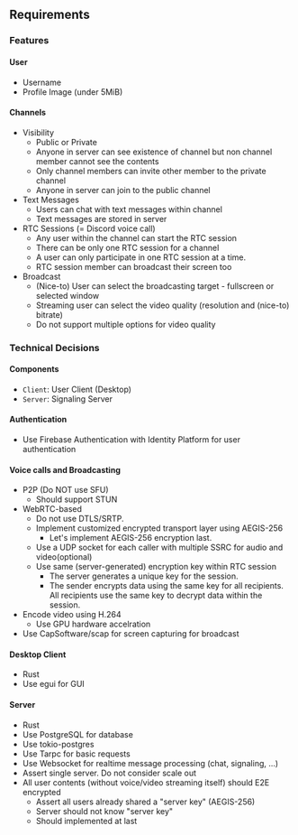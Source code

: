 ## Requirements

### Features

#### User

* Username
* Profile Image (under 5MiB)

#### Channels

* Visibility
  * Public or Private
  * Anyone in server can see existence of channel but non channel member cannot see the contents
  * Only channel members can invite other member to the private channel
  * Anyone in server can join to the public channel
* Text Messages
  * Users can chat with text messages within channel
  * Text messages are stored in server
* RTC Sessions (= Discord voice call)
  * Any user within the channel can start the RTC session
  * There can be only one RTC session for a channel
  * A user can only participate in one RTC session at a time.
  * RTC session member can broadcast their screen too
* Broadcast
  * (Nice-to) User can select the broadcasting target - fullscreen or selected window
  * Streaming user can select the video quality (resolution and (nice-to) bitrate)
  * Do not support multiple options for video quality

### Technical Decisions

#### Components

* `Client`: User Client (Desktop)
* `Server`: Signaling Server

#### Authentication

* Use Firebase Authentication with Identity Platform for user authentication

#### Voice calls and Broadcasting

* P2P (Do NOT use SFU)
  * Should support STUN
* WebRTC-based
  * Do not use DTLS/SRTP.
  * Implement customized encrypted transport layer using AEGIS-256
    * Let's implement AEGIS-256 encryption last.
  * Use a UDP socket for each caller with multiple SSRC for audio and video(optional)
  * Use same (server-generated) encryption key within RTC session
    * The server generates a unique key for the session.
    * The sender encrypts data using the same key for all recipients.
      All recipients use the same key to decrypt data within the session.
* Encode video using H.264
  * Use GPU hardware accelration
* Use CapSoftware/scap for screen capturing for broadcast

#### Desktop Client

* Rust
* Use egui for GUI

#### Server

* Rust
* Use PostgreSQL for database
* Use tokio-postgres
* Use Tarpc for basic requests
* Use Websocket for realtime message processing (chat, signaling, ...)
* Assert single server. Do not consider scale out
* All user contents (without voice/video streaming itself) should E2E encrypted
  * Assert all users already shared a "server key" (AEGIS-256)
  * Server should not know "server key"
  * Should implemented at last
